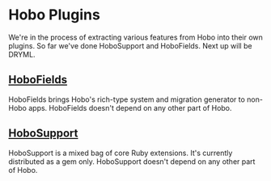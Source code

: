 # Hobo Plugins

We're in the process of extracting various features from Hobo into their own plugins. So far we've done HoboSupport and HoboFields. Next up will be DRYML.

## [HoboFields](/hobofields)

HoboFields brings Hobo's rich-type system and migration generator to non-Hobo apps. HoboFields doesn't depend on any other part of Hobo.


## [HoboSupport](/hobosupport)

HoboSupport is a mixed bag of core Ruby extensions. It's currently distributed as a gem only. HoboSupport doesn't depend on any other part of Hobo.